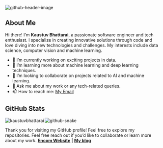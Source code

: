 
![github-header-image](https://github.com/user-attachments/assets/8550425d-cdb5-49a7-a2ef-5d92cf89e46e)

##  About Me

Hi there! I'm **Kaustuv Bhattarai**, a passionate software engineer and tech enthusiast. I specialize in creating innovative solutions through code and love diving into new technologies and challenges. My interests include data science, computer vision and machine learning.

- 🔭 I’m currently working on exciting projects in data.
- 🌱 I’m learning more about machine learning and deep learning techniques.
- 👯 I’m looking to collaborate on projects related to AI and machine learning.
- 💬 Ask me about my work or any tech-related queries.
- 📫 How to reach me: [My Email](mailto:meet.kaustuv@gmail.com) 


##  GitHub Stats

<p><img align="left" src="https://github-readme-stats.vercel.app/api/top-langs?username=kaustuvbhattarai&show_icons=true&theme=dark&locale=en&layout=compact" alt="kaustuvbhattarai" /></p>

![github-snake](https://github.com/user-attachments/assets/5860285d-6009-4e91-aef7-97753fbc5ca4)

Thank you for visiting my GitHub profile! Feel free to explore my repositories. 
Feel free reach out if you’d like to collaborate or learn more about my work. **[Encom Website](https://www.encom.rf.gd)** | **[My blog](https://www.kaustuvbhattarai.wordpress.com/blog)**


